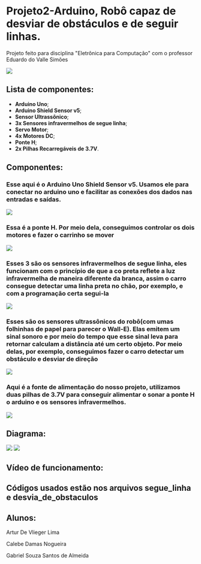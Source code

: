 # Projeto2-Arduino, Robô capaz de desviar de obstáculos e de seguir linhas.
Projeto feito para disciplina "Eletrônica para Computação" com o professor Eduardo do Valle Simões

<img src="./imagens_robo/robo_frente.jpeg">

## Lista de componentes:
* **Arduino Uno**;
* **Arduino Shield Sensor v5**;
* **Sensor Ultrassônico**;
* **3x Sensores infravermelhos de segue linha**;
* **Servo Motor**;
* **4x Motores DC**;
* **Ponte H**;
* **2x Pilhas Recarregáveis de 3.7V**.

## Componentes:
<h3>Esse aqui é o Arduino Uno Shield Sensor v5. Usamos ele para conectar no arduino uno e facilitar as conexões dos dados nas entradas e saídas.</h3>
<img src="./imagens_robo/robo_arduino.jpeg"> 

<h3>Essa é a ponte H. Por meio dela, conseguimos controlar os dois motores e fazer o carrinho se mover</h3>
<img src="./imagens_robo/robo_ponteH.jpeg">

<h3>Esses 3 são os sensores infravermelhos de segue linha, eles funcionam com o princípio de que a co preta reflete a luz infravermelha de maneira diferente da branca, assim o carro consegue detectar uma linha preta no chão, por exemplo, e com a programação certa segui-la</h3>
<img src="./imagens_robo/robo_baixo.jpeg">

<h3>Esses são os sensores ultrassônicos do robô(com umas folhinhas de papel para parecer o Wall-E). Elas emitem um sinal sonoro e por meio do tempo que esse sinal leva para retornar calculam a distância até um certo objeto. Por meio delas, por exemplo, conseguimos fazer o carro detectar um obstáculo e desviar de direção<p></h3>
<img src="./imagens_robo/sonar.jpg">

<h3>Aqui é a fonte de alimentação do nosso projeto, utilizamos duas pilhas de 3.7V para conseguir alimentar o sonar a ponte H o arduino e os sensores infravermelhos.<p></h3>
<img src="./imagens_robo/robo_bateria.jpeg">



## Diagrama:
<img src="./imagens_robo/robo_diagrama_esquematico.jpg">
<img src="./imagens_robo/robo_diagrama_tabela.jpeg">

## Vídeo de funcionamento:

## Códigos usados estão nos arquivos segue_linha e desvia_de_obstaculos

## Alunos:

Artur De Vlieger Lima

Calebe Damas Nogueira

Gabriel Souza Santos de Almeida


